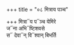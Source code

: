 +++
title = "०८ मित्राय पञ्च"

+++
मित्रा᳓य प᳓ञ्च येमिरे  
ज᳓ना अभि᳓ष्टिशवसे  
स᳓ देवा᳓न् वि᳓श्वान् बिभर्ति